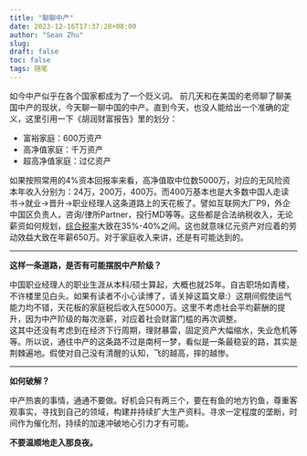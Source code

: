 ```yaml
---
title: "聊聊中产"
date: 2023-12-16T17:37:28+08:00
author: "Sean Zhu"
slug:
draft: false
toc: false
tags: 随笔
---
```


如今中产似乎在各个国家都成为了一个贬义词。
前几天和在美国的老师聊了聊美国中产的现状，今天聊一聊中国的中产。直到今天，也没人能给出一个准确的定义，这里引用一下《胡润财富报告》里的划分： 

* 富裕家庭：600万资产
* 高净值家庭：千万资产
* 超高净值家庭：过亿资产  

如果按照常用的4%资本回报率来看，高净值取中位数5000万，对应的无风险资本年收入分别为：24万，200万，400万。而400万基本也是大多数中国人走读书->就业->晋升->职业经理人这条道路上的天花板了。譬如互联网大厂P9，外企中国区负责人，咨询/律所Partner，投行MD等等。这些都是合法纳税收入，无论薪资如何规划，[综合税率](https://cn.talent.com/tax-calculator)大致在35%-40%之间。这也就意味亿元资产对应着的劳动效益大致在年薪650万。对于家庭收入来讲，还是有可能达到的。

***
**这样一条道路，是否有可能摆脱中产阶级？**

中国职业经理人的职业生涯从本科/硕士算起，大概也就25年。自古职场如青楼，不许楼里见白头。如果有读者不小心读博了，请关掉这篇文章:）这期间假使运气能力均不错，天花板的家庭税后收入在5000万。这里不考虑社会平均薪酬的提升，因为中产阶级的每次涨薪，对应着社会财富门槛的再次调整。  
这其中还没有考虑到在经济下行周期，理财暴雷，固定资产大幅缩水，失业危机等等。所以说，通往中产的这条路不过是南柯一梦，看似是一条最稳妥的路，其实是荆棘遍地。假使对自己没有清醒的认知，飞的越高，摔的越惨。

***
**如何破解？**

中产热衷的事情，通通不要做。好机会只有两三个，要在有鱼的地方钓鱼，尊重客观事实，寻找到自己的领域，构建并持续扩大生产资料。寻求一定程度的垄断，时间作为催化剂，持续的加速冲破地心引力才有可能。

**不要温顺地走入那良夜。**
